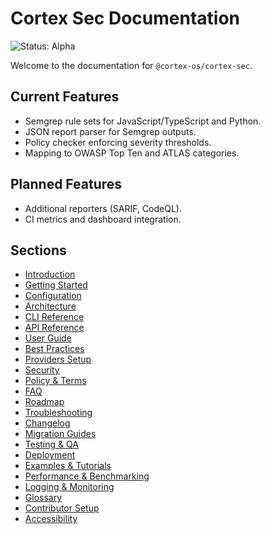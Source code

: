 # Cortex Sec Documentation

![Status: Alpha](https://img.shields.io/badge/status-alpha-orange)

Welcome to the documentation for `@cortex-os/cortex-sec`.

## Current Features

- Semgrep rule sets for JavaScript/TypeScript and Python.
- JSON report parser for Semgrep outputs.
- Policy checker enforcing severity thresholds.
- Mapping to OWASP Top Ten and ATLAS categories.

## Planned Features

- Additional reporters (SARIF, CodeQL).
- CI metrics and dashboard integration.

## Sections

- [Introduction](./introduction.md)
- [Getting Started](./getting-started.md)
- [Configuration](./configuration.md)
- [Architecture](./architecture.md)
- [CLI Reference](./cli-reference.md)
- [API Reference](./api-reference.md)
- [User Guide](./user-guide.md)
- [Best Practices](./best-practices.md)
- [Providers Setup](./providers-setup.md)
- [Security](./security.md)
- [Policy & Terms](./policy-terms.md)
- [FAQ](./faq.md)
- [Roadmap](./roadmap.md)
- [Troubleshooting](./troubleshooting.md)
- [Changelog](./changelog.md)
- [Migration Guides](./migration.md)
- [Testing & QA](./testing-qa.md)
- [Deployment](./deployment.md)
- [Examples & Tutorials](./examples.md)
- [Performance & Benchmarking](./performance.md)
- [Logging & Monitoring](./logging-monitoring.md)
- [Glossary](./glossary.md)
- [Contributor Setup](./contributor-setup.md)
- [Accessibility](./accessibility.md)
